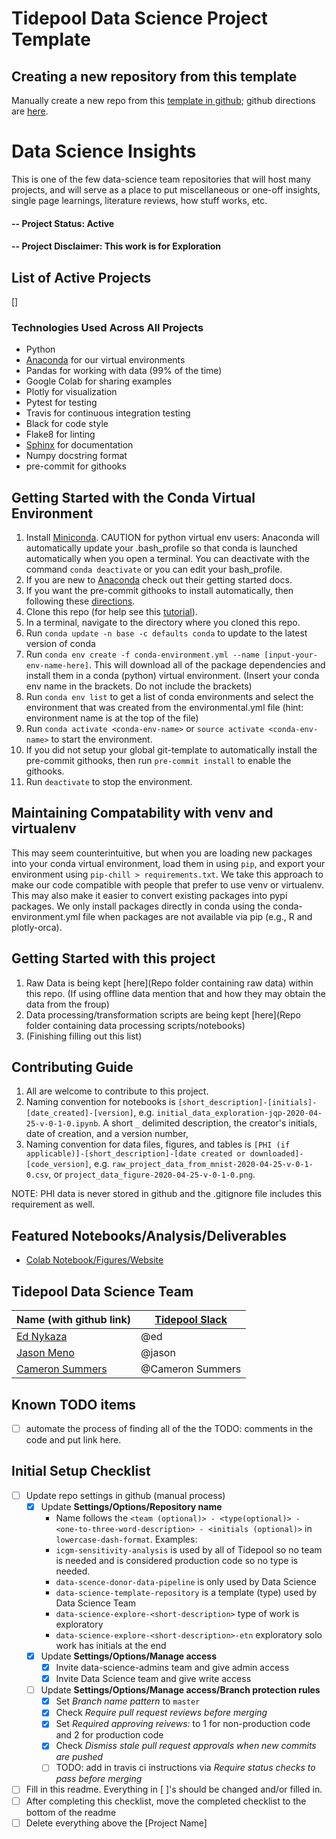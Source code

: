 # Tidepool Data Science Project Template
## Creating a new repository from this template
Manually create a new repo from this [template in github](https://github.com/tidepool-org/data-science-project-template/generate);
github directions are [here](https://help.github.com/en/github/creating-cloning-and-archiving-repositories/creating-a-repository-from-a-template).

# Data Science Insights
This is one of the few data-science team repositories that will host many projects, and will serve
as a place to put miscellaneous or one-off insights, single page learnings, literature reviews, how stuff works, etc.
#### -- Project Status: Active
#### -- Project Disclaimer: This work is for Exploration

## List of Active Projects
[]

### Technologies Used Across All Projects
* Python 
* [Anaconda](https://www.anaconda.com/) for our virtual environments
* Pandas for working with data (99% of the time)
* Google Colab for sharing examples
* Plotly for visualization
* Pytest for testing
* Travis for continuous integration testing
* Black for code style
* Flake8 for linting
* [Sphinx](https://www.sphinx-doc.org/en/master/) for documentation
* Numpy docstring format
* pre-commit for githooks

## Getting Started with the Conda Virtual Environment
1. Install [Miniconda](https://conda.io/miniconda.html). CAUTION for python virtual env users: Anaconda will automatically update your .bash_profile
so that conda is launched automatically when you open a terminal. You can deactivate with the command `conda deactivate`
or you can edit your bash_profile.
2. If you are new to [Anaconda](https://docs.anaconda.com/anaconda/user-guide/getting-started/)
check out their getting started docs.
3. If you want the pre-commit githooks to install automatically, then following these
[directions](https://pre-commit.com/#automatically-enabling-pre-commit-on-repositories).
4. Clone this repo (for help see this [tutorial](https://help.github.com/articles/cloning-a-repository/)).
5. In a terminal, navigate to the directory where you cloned this repo.
6. Run `conda update -n base -c defaults conda` to update to the latest version of conda
7. Run `conda env create -f conda-environment.yml --name [input-your-env-name-here]`. This will download all of the package dependencies
and install them in a conda (python) virtual environment. (Insert your conda env name in the brackets. Do not include the brackets)
8. Run `conda env list` to get a list of conda environments and select the environment
that was created from the environmental.yml file (hint: environment name is at the top of the file)
9. Run `conda activate <conda-env-name>` or `source activate <conda-env-name>` to start the environment.
10. If you did not setup your global git-template to automatically install the pre-commit githooks, then
run `pre-commit install` to enable the githooks.
11. Run `deactivate` to stop the environment.

## Maintaining Compatability with venv and virtualenv
This may seem counterintuitive, but when you are loading new packages into your conda virtual environment,
load them in using `pip`, and export your environment using `pip-chill > requirements.txt`.
We take this approach to make our code compatible with people that prefer to use venv or virtualenv.
This may also make it easier to convert existing packages into pypi packages. We only install packages directly
in conda using the conda-environment.yml file when packages are not available via pip (e.g., R and plotly-orca).

## Getting Started with this project
1. Raw Data is being kept [here](Repo folder containing raw data) within this repo.
(If using offline data mention that and how they may obtain the data from the froup)
2. Data processing/transformation scripts are being kept [here](Repo folder containing data processing scripts/notebooks)
3. (Finishing filling out this list)

## Contributing Guide
1. All are welcome to contribute to this project.
1. Naming convention for notebooks is
`[short_description]-[initials]-[date_created]-[version]`,
e.g. `initial_data_exploration-jqp-2020-04-25-v-0-1-0.ipynb`.
A short `_` delimited description, the creator's initials, date of creation, and a version number,
1. Naming convention for data files, figures, and tables is
`[PHI (if applicable)]-[short_description]-[date created or downloaded]-[code_version]`,
e.g. `raw_project_data_from_mnist-2020-04-25-v-0-1-0.csv`,
or `project_data_figure-2020-04-25-v-0-1-0.png`.

NOTE: PHI data is never stored in github and the .gitignore file includes this requirement as well.

## Featured Notebooks/Analysis/Deliverables
* [Colab Notebook/Figures/Website](link)

## Tidepool Data Science Team
|Name (with github link)    |  [Tidepool Slack](https://tidepoolorg.slack.com/)   |
|---------|-----------------|
|[Ed Nykaza](https://github.com/[ed-nykaza])| @ed        |
|[Jason Meno](https://github.com/[jameno]) |  @jason    |
|[Cameron Summers](https://github.com/[scaubrey]) |  @Cameron Summers    |

## Known TODO items
- [ ] automate the process of finding all of the the TODO: comments in the code and put link here.

## Initial Setup Checklist
- [ ] Update repo settings in github (manual process)
    * [x] Update **Settings/Options/Repository name**
        * Name follows the `<team (optional)> - <type(optional)> - <one-to-three-word-description> - <initials (optional)>` in `lowercase-dash-format`.
    Examples:
        * `icgm-sensitivity-analysis` is used by all of Tidepool so no team is needed and is considered production code so no type is needed.
        * `data-scence-donor-data-pipeline` is only used by Data Science
        * `data-science-template-repository` is a template (type) used by Data Science Team
        * `data-science-explore-<short-description>` type of work is exploratory
        * `data-science-explore-<short-description>-etn` exploratory solo work has initials at the end
    * [x] Update **Settings/Options/Manage access**
        - [x] Invite data-science-admins team and give admin access
        - [x] Invite Data Science team and give write access
    * [ ] Update **Settings/Options/Manage access/Branch protection rules**
        - [x] Set _Branch name pattern_ to `master`
        - [x] Check _Require pull request reviews before merging_
        - [x] Set _Required approving reivews:_ to 1 for non-production code and 2 for production code
        - [x] Check _Dismiss stale pull request approvals when new commits are pushed_
        - [ ] TODO: add in travis ci instructions via _Require status checks to pass before merging_
- [ ] Fill in this readme. Everything in [  ]'s should be changed and/or filled in.
- [ ] After completing this checklist, move the completed checklist to the bottom of the readme
- [ ] Delete everything above the [Project Name]
